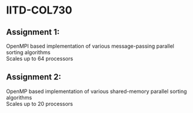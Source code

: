 # IITD-COL730

## Assignment 1: <br>
OpenMPI based implementation of various message-passing parallel sorting algorithms <br>
Scales up to 64 processors

## Assignment 2: <br>
OpenMP based implementation of various shared-memory parallel sorting algorithms <br>
Scales up to 20 processors